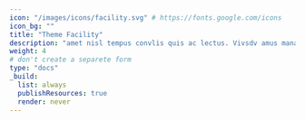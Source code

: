 ```yaml
---
icon: "/images/icons/facility.svg" # https://fonts.google.com/icons
icon_bg: ""
title: "Theme Facility"
description: "amet nisl tempus convlis quis ac lectus. Vivsdv amus mana justo, lacinia eget"
weight: 4
# don't create a separete form
type: "docs"
_build:
  list: always
  publishResources: true
  render: never
---
```

